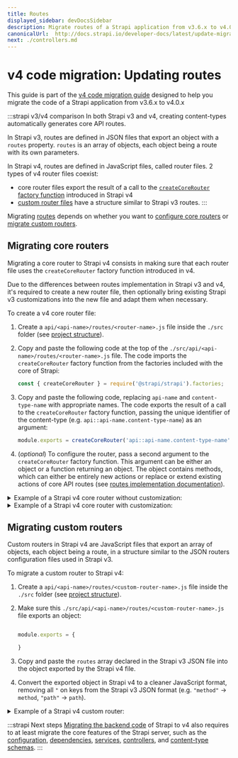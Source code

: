 ```yaml
---
title: Routes 
displayed_sidebar: devDocsSidebar
description: Migrate routes of a Strapi application from v3.6.x to v4.0.x
canonicalUrl:  http://docs.strapi.io/developer-docs/latest/update-migration-guides/migration-guides/v4/code/backend/routes.html
next: ./controllers.md
---
```


# v4 code migration: Updating routes

This guide is part of the [v4 code migration guide](/dev-docs/migration/v3-to-v4/code-migration.md) designed to help you migrate the code of a Strapi application from v3.6.x to v4.0.x


:::strapi v3/v4 comparison
In both Strapi v3 and v4, creating content-types automatically generates core API routes.

In Strapi v3, routes are defined in JSON files that export an object with a `routes` property. `routes` is an array of objects, each object being a route with its own parameters.

In Strapi v4, routes are defined in JavaScript files, called router files. 2 types of v4 router files coexist:

* core router files export the result of a call to the [`createCoreRouter` factory function](/dev-docs/backend-customization/routes#configuring-core-routers) introduced in Strapi v4
* [custom router files](/dev-docs/backend-customization/routes#creating-custom-routers) have a structure similar to Strapi v3 routes.
:::

Migrating [routes](/dev-docs//backend-customization/routes) depends on whether you want to [configure core routers](#migrating-core-routers) or [migrate custom routers](#migrating-custom-routers).

## Migrating core routers

Migrating a core router to Strapi v4 consists in making sure that each router file uses the `createCoreRouter` factory function introduced in v4.

Due to the differences between routes implementation in Strapi v3 and v4, it's required to create a new router file, then optionally bring existing Strapi v3 customizations into the new file and adapt them when necessary.

To create a v4 core router file:

1. Create a `api/<api-name>/routes/<router-name>.js` file inside the `./src` folder (see [project structure](/dev-docs/project-structure.md)).

2. Copy and paste the following code at the top of the `./src/api/<api-name>/routes/<router-name>.js` file. The code imports the `createCoreRouter` factory function from the factories included with the core of Strapi:

    ```js
    const { createCoreRouter } = require('@strapi/strapi').factories;
    ```

3. Copy and paste the following code, replacing `api-name` and `content-type-name` with appropriate names. The code exports the result of a call to the `createCoreRouter` factory function, passing the unique identifier of the content-type (e.g. `api::api-name.content-type-name`) as an argument:

    ```js
    module.exports = createCoreRouter('api::api-name.content-type-name')
    ```

4. (_optional_) To configure the router, pass a second argument to the `createCoreRouter` factory function. This argument can be either an object or a function returning an object. The object contains methods, which can either be entirely new actions or replace or extend existing actions of core API routes (see [routes implementation documentation](/dev-docs/backend-customization/routes#implementation)).

<details>
<summary> Example of a Strapi v4 core router without customization:</summary>

  ```jsx title="./src/api/<content-type-name>/routes/<router-name>.js"

  const { createCoreRouter } = require('@strapi/strapi').factories;

  module.exports = createCoreRouter('api::api-name.content-type-name');
  ```

</details>

<details> 
<summary>Example of a Strapi v4 core router with customization:</summary>

  ```jsx title="./src/api/<content-type-name>/routes/<router-name>.js"

  const { createCoreRouter } = require('@strapi/strapi').factories;

  module.exports = createCoreRouter('api::api-name.content-type-name', {
   // creates an object with the basic CRUD configuration
    // ...
    config: {
      find: {
        // disables authorization requirement for the `find` route
        policies: ['admin::isAuthenticatedAdmin'],
        // here you can also customize auth & middlewares
      },
    },
    // disables every action except `find` and `findOne`.
    only: ['find', 'findOne'],
  });

  ```

</details>

## Migrating custom routers

Custom routers in Strapi v4 are JavaScript files that export an array of objects, each object being a route, in a structure similar to the JSON routers configuration files used in Strapi v3.

To migrate a custom router to Strapi v4:

1. Create a `api/<api-name>/routes/<custom-router-name>.js` file inside the `./src` folder (see [project structure](/dev-docs/project-structure.md)).
2. Make sure this `./src/api/<api-name>/routes/<custom-router-name>.js` file exports an object:

    ```js title="./src/api/<api-name>/routes/<router-name>.js"

    module.exports = {

    }
    ```

3. Copy and paste the `routes` array declared in the Strapi v3 JSON file into the object exported by the Strapi v4 file.
4. Convert the exported object in Strapi v4 to a cleaner JavaScript format, removing all `"` on keys from the Strapi v3 JSON format (e.g. `"method"` → `method`, `"path"` → `path`).

<details>
<summary> Example of a Strapi v4 custom router:</summary>

```js title="./src/api/restaurant/routes/custom-restaurant.js"

module.exports = {
  routes: [
    { // Path defined with a URL parameter
      method: 'GET',
      path: '/restaurants/:category/:id',
      handler: 'Restaurant.findOneByCategory',
    },
    { // Path defined with a regular expression
      method: 'GET',
      path: '/restaurants/:region(\\d{2}|\\d{3})/:id', // Only match when the first parameter contains 2 or 3 digits.
      handler: 'Restaurant.findOneByRegion',
    },
    { // Route with custom policies
      method: 'POST',
      path: "/restaurants/:id/reservation",
      handler: 'Restaurant.reservation',
      config: {
        policies: ["is-authenticated", "has-credit-card"]
      }
    }
  ]
}

```

</details>

:::strapi Next steps
[Migrating the backend code](/dev-docs/migration/v3-to-v4/code/backend) of Strapi to v4 also requires to at least migrate the core features of the Strapi server, such as the [configuration](/dev-docs/migration/v3-to-v4/code/configuration), [dependencies](/dev-docs/migration/v3-to-v4/code/dependencies), [services](/dev-docs/migration/v3-to-v4/code/services), [controllers](/dev-docs/migration/v3-to-v4/code/controllers), and [content-type schemas](/dev-docs/migration/v3-to-v4/code/content-type-schema).
:::
